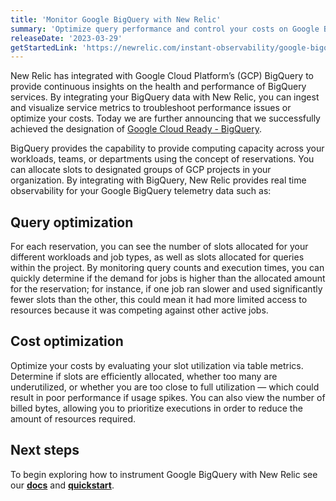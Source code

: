```yaml
---
title: 'Monitor Google BigQuery with New Relic'
summary: 'Optimize query performance and control your costs on Google BigQuery'
releaseDate: '2023-03-29'
getStartedLink: 'https://newrelic.com/instant-observability/google-bigquery'
---
```

New Relic has integrated with Google Cloud Platform’s (GCP) BigQuery to provide continuous insights on the health and performance of BigQuery services. By integrating your BigQuery data with New Relic, you can ingest and visualize service metrics to troubleshoot performance issues or optimize your costs. Today we are further announcing that we successfully achieved the designation of [Google Cloud Ready - BigQuery](https://cloud.google.com/bigquery/docs/bigquery-ready-overview). 

BigQuery provides the capability to provide computing capacity across your workloads, teams, or departments using the concept of reservations. You can allocate slots to designated groups of GCP projects in your organization. By integrating with BigQuery, New Relic provides real time observability for your Google BigQuery telemetry data such as: 

## Query optimization
For each reservation, you can see the number of slots allocated for your different workloads and job types, as well as slots allocated for queries within the project. By monitoring query counts and execution times, you can quickly determine if the demand for jobs is higher than the allocated amount for the reservation; for instance, if one job ran slower and used significantly fewer slots than the other, this could mean it had more limited access to resources because it was competing against other active jobs.

## Cost optimization
Optimize your costs by evaluating your slot utilization via table metrics. Determine if slots are efficiently allocated, whether too many are underutilized, or whether you are too close to full utilization — which could result in poor performance if usage spikes. You can also view the number of billed bytes, allowing you to prioritize executions in order to reduce the amount of resources required.

## Next steps
To begin exploring how to instrument Google BigQuery with New Relic see our [**docs**](https://docs.newrelic.com/docs/infrastructure/google-cloud-platform-integrations/gcp-integrations-list/google-bigquery-monitoring-integration/) and [**quickstart**](https://newrelic.com/instant-observability/google-bigquery).
